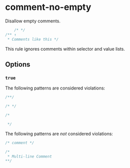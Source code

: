 # comment-no-empty

Disallow empty comments.

```css
    /* */
/** ↑
 * Comments like this */
```

This rule ignores comments within selector and value lists.

## Options

### `true`

The following patterns are considered violations:

```css
/**/
```

```css
/* */
```

```css
/*

 */
```

The following patterns are *not* considered violations:

```css
/* comment */
```

```css
/*
 * Multi-line Comment
**/
```
